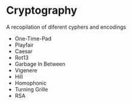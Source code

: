 # Cryptography

A recopilation of diferent cyphers and encodings

- One-Time-Pad
- Playfair
- Caesar
- Rot13
- Garbage In Between
- Vigenere
- Hill
- Homophonic
- Turning Grille
- RSA
